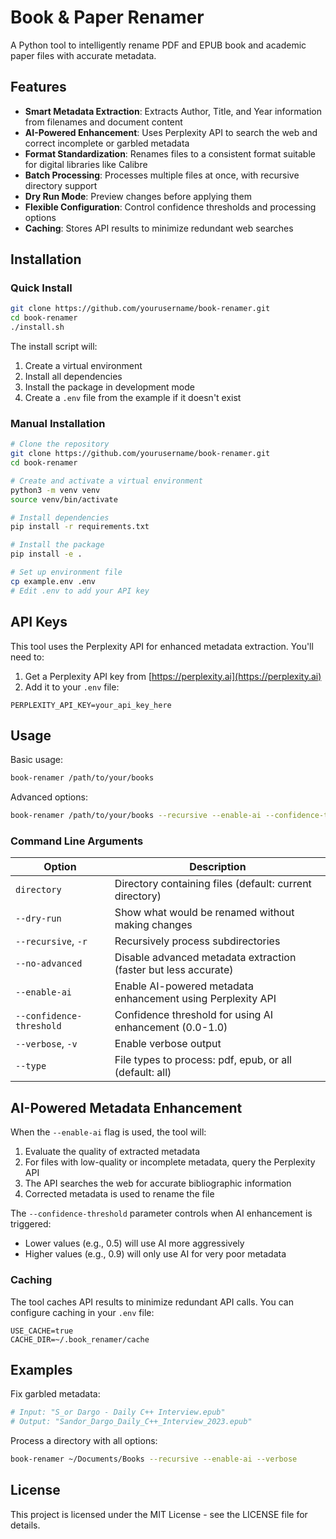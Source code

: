 # Book & Paper Renamer

A Python tool to intelligently rename PDF and EPUB book and academic paper files with accurate metadata.

## Features

- **Smart Metadata Extraction**: Extracts Author, Title, and Year information from filenames and document content
- **AI-Powered Enhancement**: Uses Perplexity API to search the web and correct incomplete or garbled metadata
- **Format Standardization**: Renames files to a consistent format suitable for digital libraries like Calibre
- **Batch Processing**: Processes multiple files at once, with recursive directory support
- **Dry Run Mode**: Preview changes before applying them
- **Flexible Configuration**: Control confidence thresholds and processing options
- **Caching**: Stores API results to minimize redundant web searches

## Installation

### Quick Install

```bash
git clone https://github.com/yourusername/book-renamer.git
cd book-renamer
./install.sh
```

The install script will:
1. Create a virtual environment
2. Install all dependencies
3. Install the package in development mode
4. Create a `.env` file from the example if it doesn't exist

### Manual Installation

```bash
# Clone the repository
git clone https://github.com/yourusername/book-renamer.git
cd book-renamer

# Create and activate a virtual environment
python3 -m venv venv
source venv/bin/activate

# Install dependencies
pip install -r requirements.txt

# Install the package
pip install -e .

# Set up environment file
cp example.env .env
# Edit .env to add your API key
```

## API Keys

This tool uses the Perplexity API for enhanced metadata extraction. You'll need to:

1. Get a Perplexity API key from [https://perplexity.ai](https://perplexity.ai)
2. Add it to your `.env` file:
```
PERPLEXITY_API_KEY=your_api_key_here
```

## Usage

Basic usage:

```bash
book-renamer /path/to/your/books
```

Advanced options:

```bash
book-renamer /path/to/your/books --recursive --enable-ai --confidence-threshold 0.6 --verbose
```

### Command Line Arguments

| Option | Description |
|--------|-------------|
| `directory` | Directory containing files (default: current directory) |
| `--dry-run` | Show what would be renamed without making changes |
| `--recursive`, `-r` | Recursively process subdirectories |
| `--no-advanced` | Disable advanced metadata extraction (faster but less accurate) |
| `--enable-ai` | Enable AI-powered metadata enhancement using Perplexity API |
| `--confidence-threshold` | Confidence threshold for using AI enhancement (0.0-1.0) |
| `--verbose`, `-v` | Enable verbose output |
| `--type` | File types to process: pdf, epub, or all (default: all) |

## AI-Powered Metadata Enhancement

When the `--enable-ai` flag is used, the tool will:

1. Evaluate the quality of extracted metadata
2. For files with low-quality or incomplete metadata, query the Perplexity API
3. The API searches the web for accurate bibliographic information
4. Corrected metadata is used to rename the file

The `--confidence-threshold` parameter controls when AI enhancement is triggered:
- Lower values (e.g., 0.5) will use AI more aggressively
- Higher values (e.g., 0.9) will only use AI for very poor metadata

### Caching

The tool caches API results to minimize redundant API calls. You can configure caching in your `.env` file:

```
USE_CACHE=true
CACHE_DIR=~/.book_renamer/cache
```

## Examples

Fix garbled metadata:
```bash
# Input: "S_or Dargo - Daily C++ Interview.epub"
# Output: "Sandor_Dargo_Daily_C++_Interview_2023.epub"
```

Process a directory with all options:
```bash
book-renamer ~/Documents/Books --recursive --enable-ai --verbose
```

## License

This project is licensed under the MIT License - see the LICENSE file for details. 